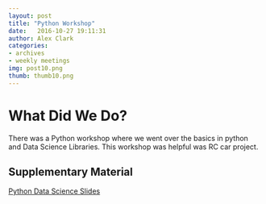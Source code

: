 ```yaml
---
layout: post
title: "Python Workshop"
date: 	2016-10-27 19:11:31
author: Alex Clark
categories:
- archives
- weekly meetings
img: post10.png
thumb: thumb10.png
---
```


# What Did We Do?

There was a Python workshop where we went over the basics in python and Data Science Libraries. This workshop was helpful was RC car project.

## Supplementary Material

[Python Data Science Slides](https://drive.google.com/file/d/0B37tPwl37zhON19kMWhEU29ydjQ/view?usp=sharing)

[hampden]: https://github.com/jekyll/jekyll